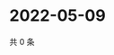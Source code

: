 # 2022-05-09

共 0 条

<!-- BEGIN WEIBO -->
<!-- 最后更新时间 Mon May 09 2022 23:01:08 GMT+0800 (China Standard Time) -->

<!-- END WEIBO -->
